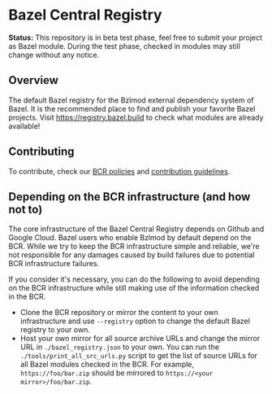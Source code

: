 # Bazel Central Registry

**Status:** This repository is in beta test phase, feel free to submit your project as Bazel module. During the test phase, checked in modules may still change without any notice.

## Overview

The default Bazel registry for the Bzlmod external dependency system of Bazel. It is the recommended place to find and publish your favorite Bazel projects. Visit https://registry.bazel.build to check what modules are already available!

## Contributing

To contribute, check our [BCR  policies](docs/bcr-policies.md) and [contribution guidelines](docs/README.md).

## Depending on the BCR infrastructure (and how not to)

The core infrastructure of the Bazel Central Registry depends on Github and Google Cloud. Bazel users who enable Bzlmod by default depend on the BCR.
While we try to keep the BCR infrastructure simple and reliable, we're not responsible for any damages caused by build failures due to potential BCR infrastructure failures.

If you consider it's necessary, you can do the following to avoid depending on the BCR infrastructure while still making use of the information checked in the BCR.

- Clone the BCR repository or mirror the content to your own infrastructure and use `--registry` option to change the default Bazel registry to your own.
- Host your own mirror for all source archive URLs and change the mirror URL in `./bazel_registry.json` to your own.
  You can run the `./tools/print_all_src_urls.py` script to get the list of source URLs for all Bazel modules checked in the BCR.
  For example, `https://foo/bar.zip` should be mirrored to `https://<your mirror>/foo/bar.zip`.

